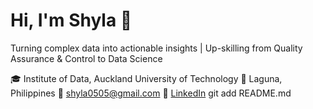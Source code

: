 # Hi, I'm Shyla 👋

Turning complex data into actionable insights | Up-skilling from Quality Assurance & Control to Data Science

🎓 Institute of Data, Auckland University of Technology
📍 Laguna, Philippines
📧 shyla0505@gmail.com
🔗 [LinkedIn](https://www.linkedin.com/in/shylamallari)
git add README.md
